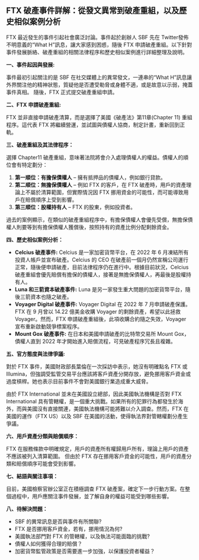 ## FTX 破產事件詳解：從發文異常到破產重組，以及歷史相似案例分析

FTX 最近發生的事件引起社會廣泛討論。事件起於創辦人 SBF 先在 Twitter發佈不明意義的“What H”訊息，讓大家感到困惑，隨後 FTX 申請破產重組。以下針對事件發展脈絡、破產重組的相關法律程序和歷史相似案例進行詳細整理及說明。

**一、事件起因與發展:**

事件最初引起關注的是 SBF 在社交媒體上的異常發文，一連串的“What H”訊息讓外界關注他的精神狀態，質疑他是否遭受勒脅或身體不適，或是故意以示弱，掩蓋事件真相。 隨後，FTX 正式提交破產重組申請。

**二、FTX 申請破產重組:**

FTX 並非直接申請破產清算，而是選擇了美國《破產法》第11章(Chapter 11) 重組程序。這代表 FTX 將繼續營運，並試圖與債權人協商，制定計畫，重新回到正軌。

**三、破產重組及其法律程序：**

選擇 Chapter11 破產重組，意味著法院將會介入處理債權人的權益。債權人的順位會有特定劃分：

1.  **第一順位：有擔保債權人** – 擁有抵押品的債權人，例如銀行貸款。
2.  **第二順位：無擔保債權人** – 例如 FTX 的客戶，在 FTX 破產時，用戶的資產理論上不屬於清算範圍，但實際情況因 FTX 挪用資金的可能性，而可能導致用戶在賠償順序上受到影響。
3.  **第三順位：股權持有人** – FTX 的股東，例如投資者。

過去的案例顯示，在類似的破產重組程序中，有擔保債權人會優先受償，無擔保債權人則要等到有擔保債權人獲償後，按照持有的資產比例分配剩餘資金。

**四、歷史相似案例分析：**

*   **Celcius 破產事件:**
    Celcius 是一家加密貨幣平台，在 2022 年 6 月凍結所有投資人帳戶並宣布破產。Celcius 的 CEO 在破產前一個月仍然宣稱公司運行正常，隨後便申請破產，目前法律程序仍在進行中。根據目前狀況，Celcius 破產重組會優先賠償有擔保的債權人，接著是無擔保債權人，再最後是股權持有人。
*   **Luna 和三箭資本破產事件:**
    Luna 是另一家發生重大問題的加密貨幣平台，隨後三箭資本也隨之破產。
*   **Voyager Digital 破產事件:**
Voyager Digital 在 2022 年 7 月申請破產保護。 FTX 在 9 月曾以 14.22 億美金收購 Voyager 的剩餘資產，希望以此拯救 Voyager。然而，FTX 申請破產重組後，此項收購合約隨之失效，Voyager 宣布重新啟動競爭標案程序。
*   **Mount Gox 破產事件:**
    在日本和美國申請破產的比特幣交易所 Mount Gox，債權人直到 2022 年才開始進入賠償流程，可見破產程序冗長且複雜。

**五、官方態度與法律爭議:**

對於 FTX 事件，美國財政部長葉倫在一次採訪中表示，她沒有明確點名 FTX 或 Illumina，但強調受監管交易平台應該將客戶資產分開存放，避免挪用客戶資金或過度槓桿。她也表示目前事件不會對美國銀行業造成重大威脅。

由於 FTX International 並未在美國設立總部，因此美國執法機構是否對 FTX International 具有管轄權，是一個重大挑戰。如果所有的犯罪行為都發生於海外，而與美國沒有直接關連，美國執法機構可能將難以介入調查。然而，FTX 在美國的運作（FTX US）以及 SBF 在美國的活動，使得執法界對管轄權劃分產生爭議。

**六、用戶資產分類與賠償順序：**

FTX 在服務條款中明確規定，用戶的資產所有權歸用戶所有，理論上用戶的資產不應該被列入清算範圍。 但由於 FTX 存在挪用客戶資金的可能性，用戶的資產分類和賠償順序可能會受到影響。

**七、結語與關注事項：**

目前，美國檢察官辦公室正在積極調查 FTX 破產案，確定下一步行動方案。在整個過程中，用戶應關注事件發展，並了解自身的權益可能受到哪些影響。

**八、待解決問題：**

*   SBF 的異常訊息是否與事件有所關聯?
*   FTX 是否挪用客戶資金，若有，挪用情況為何?
*   美國執法部門對 FTX 的管轄權，以及執法可能面臨的挑戰?
*   債權人如何獲得合理的賠償？
*   加密貨幣監管政策是否需要進一步加強，以保護投資者權益？